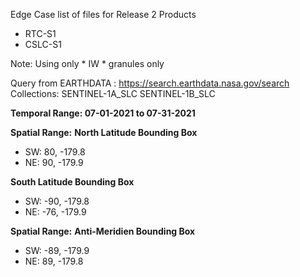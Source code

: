 Edge Case list of files for Release 2 Products
* RTC-S1
* CSLC-S1

Note:  Using only * IW * granules only

Query from EARTHDATA : https://search.earthdata.nasa.gov/search
Collections:
SENTINEL-1A_SLC
SENTINEL-1B_SLC

**Temporal Range: 07-01-2021 to 07-31-2021**

**Spatial Range:**
**North Latitude Bounding Box**
* SW: 80, -179.8
* NE: 90, -179.9

**South Latitude Bounding Box**
* SW: -90, -179.8
* NE: -76, -179.9


**Spatial Range:**
**Anti-Meridien Bounding Box**
* SW: -89, -179.9
* NE: 89, -179.8
